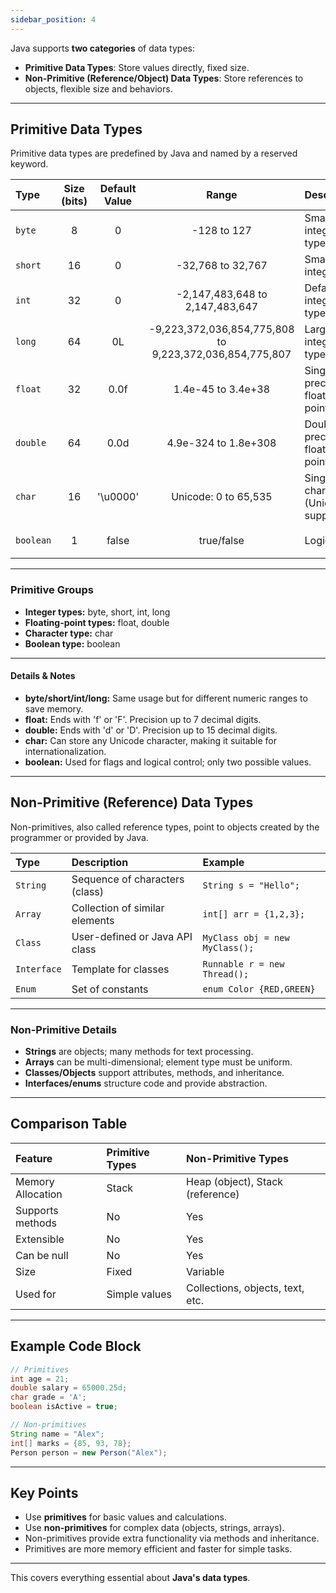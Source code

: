```yaml
---
sidebar_position: 4
---
```

<!-- <img src="https://r2cdn.perplexity.ai/pplx-full-logo-primary-dark%402x.png" style="height:64px;margin-right:32px"/> -->

<!-- # add everything in markdown -->

<!-- Here is an **all-inclusive explanation of Java data types**. The details cover primitive and non-primitive (reference) types with tables, notes, and code samples.

***

<!-- # Java Data Types -->

<!-- ## Overview -->

Java supports **two categories** of data types:

- **Primitive Data Types**: Store values directly, fixed size.
- **Non-Primitive (Reference/Object) Data Types**: Store references to objects, flexible size and behaviors.

***

## Primitive Data Types

Primitive data types are predefined by Java and named by a reserved keyword.


| Type | Size (bits) | Default Value | Range | Description | Example |
| :-- | :--: | :--: | :--: | :-- | :-- |
| `byte` | 8 | 0 | -128 to 127 | Smallest integer type | `byte b = 100;` |
| `short` | 16 | 0 | -32,768 to 32,767 | Small integer | `short s = 2000;` |
| `int` | 32 | 0 | -2,147,483,648 to 2,147,483,647 | Default integer type | `int n = 250000;` |
| `long` | 64 | 0L | -9,223,372,036,854,775,808 to 9,223,372,036,854,775,807 | Large integer type | `long m = 250000L;` |
| `float` | 32 | 0.0f | 1.4e-45 to 3.4e+38 | Single precision floating-point | `float x = 2.3f;` |
| `double` | 64 | 0.0d | 4.9e-324 to 1.8e+308 | Double precision floating-point | `double y = 5.7d;` |
| `char` | 16 | '\u0000' | Unicode: 0 to 65,535 | Single character (Unicode support) | `char c = 'A';` |
| `boolean` | 1 | false | true/false | Logic | `boolean flag = true;` |


***

### Primitive Groups

- **Integer types:** byte, short, int, long
- **Floating-point types:** float, double
- **Character type:** char
- **Boolean type:** boolean

***

#### Details \& Notes

- **byte/short/int/long:** Same usage but for different numeric ranges to save memory.
- **float:** Ends with 'f' or 'F'. Precision up to 7 decimal digits.
- **double:** Ends with 'd' or 'D'. Precision up to 15 decimal digits.
- **char:** Can store any Unicode character, making it suitable for internationalization.
- **boolean:** Used for flags and logical control; only two possible values.

***

## Non-Primitive (Reference) Data Types

Non-primitives, also called reference types, point to objects created by the programmer or provided by Java.


| Type | Description | Example |
| :-- | :-- | :-- |
| `String` | Sequence of characters (class) | `String s = "Hello";` |
| `Array` | Collection of similar elements | `int[] arr = {1,2,3};` |
| `Class` | User-defined or Java API class | `MyClass obj = new MyClass();` |
| `Interface` | Template for classes | `Runnable r = new Thread();` |
| `Enum` | Set of constants | `enum Color {RED,GREEN}` |


***

### Non-Primitive Details

- **Strings** are objects; many methods for text processing.
- **Arrays** can be multi-dimensional; element type must be uniform.
- **Classes/Objects** support attributes, methods, and inheritance.
- **Interfaces/enums** structure code and provide abstraction.

***

## Comparison Table

| Feature | Primitive Types | Non-Primitive Types |
| :-- | :-- | :-- |
| Memory Allocation | Stack | Heap (object), Stack (reference) |
| Supports methods | No | Yes |
| Extensible | No | Yes |
| Can be null | No | Yes |
| Size | Fixed | Variable |
| Used for | Simple values | Collections, objects, text, etc. |


***

## Example Code Block

```java
// Primitives
int age = 21;
double salary = 65000.25d;
char grade = 'A';
boolean isActive = true;

// Non-primitives
String name = "Alex";
int[] marks = {85, 93, 78};
Person person = new Person("Alex");
```


***

## Key Points

- Use **primitives** for basic values and calculations.
- Use **non-primitives** for complex data (objects, strings, arrays).
- Non-primitives provide extra functionality via methods and inheritance.
- Primitives are more memory efficient and faster for simple tasks.

***

This covers everything essential about **Java's data types**.
